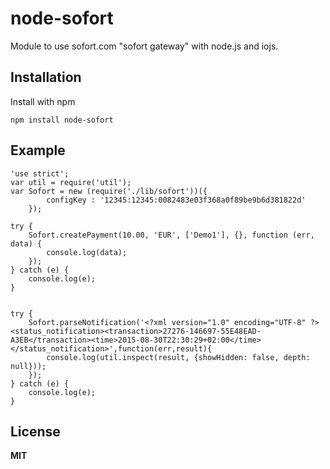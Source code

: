 node-sofort
===

Module to use sofort.com "sofort gateway" with node.js and iojs.


## Installation

Install with npm

    npm install node-sofort

## Example

	'use strict';
	var util = require('util');
	var Sofort = new (require('./lib/sofort'))({
			configKey : '12345:12345:0082483e03f368a0f89be9b6d381822d'
		});

	try {
		Sofort.createPayment(10.00, 'EUR', ['Demo1'], {}, function (err, data) {
			console.log(data);
		});
	} catch (e) {
		console.log(e);
	}


	try {
		Sofort.parseNotification('<?xml version="1.0" encoding="UTF-8" ?><status_notification><transaction>27276-146697-55E48EAD-A3EB</transaction><time>2015-08-30T22:30:29+02:00</time></status_notification>',function(err,result){
			console.log(util.inspect(result, {showHidden: false, depth: null}));
		});
	} catch (e) {
		console.log(e);
	}


## License

**MIT**
